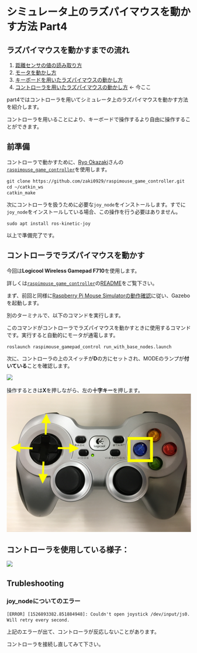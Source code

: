 # シミュレータ上のラズパイマウスを動かす方法 Part4

## ラズパイマウスを動かすまでの流れ

1. [距離センサの値の読み取り方](how_to_control_raspimouse_on_sim_1.md)
2. [モータを動かし方](how_to_control_raspimouse_on_sim_2.md)
3. [キーボードを用いたラズパイマウスの動かし方](how_to_control_raspimouse_on_sim_3.md)
4. [コントローラを用いたラズパイマウスの動かし方](how_to_control_raspimouse_on_sim_4.md) ← 今ここ

part4ではコントローラを用いてシミュレータ上のラズパイマウスを動かす方法を紹介します。

コントローラを用いることにより、キーボードで操作するより自由に操作することができます。

## 前準備

コントローラで動かすために、[Ryo Okazaki](https://github.com/zaki0929)さんの[`raspimouse_game_controller`](https://github.com/zaki0929/raspimouse_game_controller)を使用します。

```text
git clone https://github.com/zaki0929/raspimouse_game_controller.git
cd ~/catkin_ws
catkin_make
```

次にコントローラを扱うために必要な`joy_node`をインストールします。すでに`joy_node`をインストールしている場合、この操作を行う必要はありません。

```text
sudo apt install ros-kinetic-joy
```

以上で準備完了です。

## コントローラでラズパイマウスを動かす

今回は**Logicool Wireless Gamepad F710**を使用します。

詳しくは[`raspimouse_game_controller`](https://github.com/zaki0929/raspimouse_game_controller)の[README](https://github.com/zaki0929/raspimouse_game_controller/blob/master/README.md)をご覧下さい。

まず、前回と同様に[Raspberry Pi Mouse Simulatorの動作確認](../setup/how_to_use_raspimouse_sim.md)に従い、Gazeboを起動します。

別のターミナルで、以下のコマンドを実行します。

このコマンドがコントローラでラズパイマウスを動かすときに使用するコマンドです。実行すると自動的にモータが通電します。

```text
roslaunch raspimouse_gamepad_control run_with_base_nodes.launch
```

次に、コントローラの上のスイッチが**D**の方にセットされ、MODEのランプが**付いている**ことを確認します。

![](https://github.com/yukixx6/raspimouse_sim_tutorial/tree/7041ca2f8b06749c8dcadd9ac1d69bc4e7277dc4/docs/source/images/logicool_controller_mode_sw.jpg)

操作するときは**X**を押しながら、左の**十字キー**を押します。 ![](../.gitbook/assets/logicool_how_to_use.jpg)

## コントローラを使用している様子：

![](https://github.com/yukixx6/raspimouse_sim_tutorial/tree/7041ca2f8b06749c8dcadd9ac1d69bc4e7277dc4/docs/source/images/raspimouse_sim_demo.gif)

## Trubleshooting

### joy\_nodeについてのエラー

```text
[ERROR] [1526893382.851884948]: Couldn't open joystick /dev/input/js0. Will retry every second.
```

上記のエラーが出て、コントローラが反応しないことがあります。

コントローラを接続し直してみて下さい。

